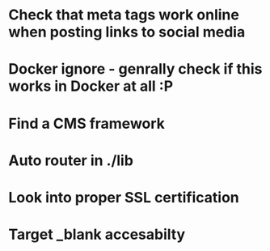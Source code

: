 # Check that meta tags work online when posting links to social media
# Docker ignore - genrally check if this works in Docker at all :P
# Find a CMS framework
# Auto router in ./lib
# Look into proper SSL certification

# Target _blank accesabilty 